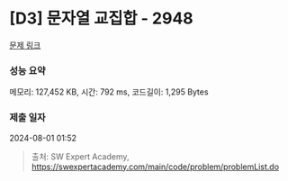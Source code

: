 # [D3] 문자열 교집합 - 2948 

[문제 링크](https://swexpertacademy.com/main/code/problem/problemDetail.do?contestProbId=AV-Un3G64SUDFAXr) 

### 성능 요약

메모리: 127,452 KB, 시간: 792 ms, 코드길이: 1,295 Bytes

### 제출 일자

2024-08-01 01:52



> 출처: SW Expert Academy, https://swexpertacademy.com/main/code/problem/problemList.do